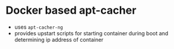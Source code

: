 # Docker based apt-cacher
 * uses `apt-cacher-ng`
 * provides upstart scripts for starting container during boot and determining ip address of container
